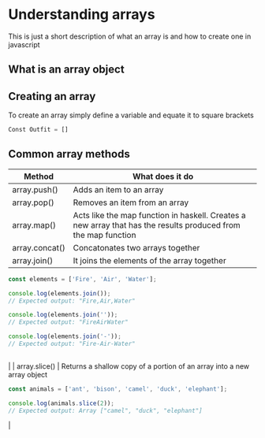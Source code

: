 # Understanding arrays

This is just a short description of what an array is and how to create one in javascript

## What is an array object

## Creating an array

To create an array simply define a variable and equate it to square brackets

```js
Const Outfit = []

```

## Common array methods

| Method | What does it do |
| --- | --- |
| array.push() | Adds an item to an array |
| array.pop() | Removes an item from an array |
| array.map() | Acts like the map function in haskell. Creates a new array that has the results produced from the map function |
| array.concat() | Concatonates two arrays together |
| array.join() | It joins the elements of the array together 
```js
const elements = ['Fire', 'Air', 'Water'];

console.log(elements.join());
// Expected output: "Fire,Air,Water"

console.log(elements.join(''));
// Expected output: "FireAirWater"

console.log(elements.join('-'));
// Expected output: "Fire-Air-Water"
 
```
 |
| array.slice() | Returns a shallow copy of a portion of an array into a new array object 
```js
const animals = ['ant', 'bison', 'camel', 'duck', 'elephant'];

console.log(animals.slice(2));
// Expected output: Array ["camel", "duck", "elephant"]
```
 |
